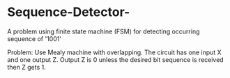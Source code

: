 # Sequence-Detector-
A problem using finite state machine (FSM) for detecting occurring sequence of '1001'

Problem: 
Use Mealy machine with overlapping.
The circuit has one input X and one output Z.
Output Z is 0 unless the desired bit sequence is received then Z gets 1.

